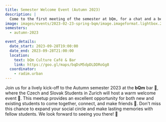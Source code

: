 ```yaml
---
title: Semester Welcome Event (Autumn 2023)
description: |
  Come to the first meeting of the semester at bQm, for a chat and a beer 🥳
image: images/events/2023-02-23-spring-bqm/image.imageformat.lightbox.25242075.jpg
semesters:
  - autumn-2023

event_details:
  date_start: 2023-09-28T19:00:00
  date_end: 2023-09-28T21:00:00
  location:
    text: bQm Culture Café & Bar
    link: https://goo.gl/maps/bqDsM5dpDLDDRoGg8
  coordinator:
    - radim.urban
---
```


Join us for a lively kick-off to the Autumn semester 2023 at the **bQm** bar 🍻, where the Czech and Slovak Students in Zurich will host a warm welcome event 🌟. This meetup provides an excellent opportunity for both new and existing students to come together, connect, and make friends 🤝. Don't miss this chance to expand your social circle and make lasting memories with fellow students. We look forward to seeing you there! 🎉
